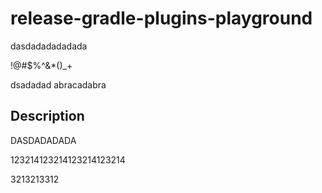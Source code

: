 # release-gradle-plugins-playground
dasdadadadadada




!@#$%^&*()_+

dsadadad
abracadabra





## Description 
DASDADADADA

123214123214123214123214   


3213213312
